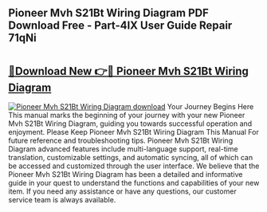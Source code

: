## Pioneer Mvh S21Bt Wiring Diagram PDF Download Free - Part-4IX User Guide Repair 71qNi

# <h2><a href="http://dfs5ufz.blite.top/?on=Pioneer+Mvh+S21Bt+Wiring+Diagram">🔗Download New 👉🔴 Pioneer Mvh S21Bt Wiring Diagram</a></h2>

[![Pioneer Mvh S21Bt Wiring Diagram download](https://i.imgur.com/lujVjoI.png)](http://dfs5ufz.blite.top/?on=Pioneer+Mvh+S21Bt+Wiring+Diagram)
Your Journey Begins Here This manual marks the beginning of your journey with your new Pioneer Mvh S21Bt Wiring Diagram, guiding you towards successful operation and enjoyment. Please Keep Pioneer Mvh S21Bt Wiring Diagram This Manual For future reference and troubleshooting tips. Pioneer Mvh S21Bt Wiring Diagram advanced features include multi-language support, real-time translation, customizable settings, and automatic syncing, all of which can be accessed and customized through the user interface. We believe that the Pioneer Mvh S21Bt Wiring Diagram has been a detailed and informative guide in your quest to understand the functions and capabilities of your new item. If you need any assistance or have any questions, our customer service team is always available.
